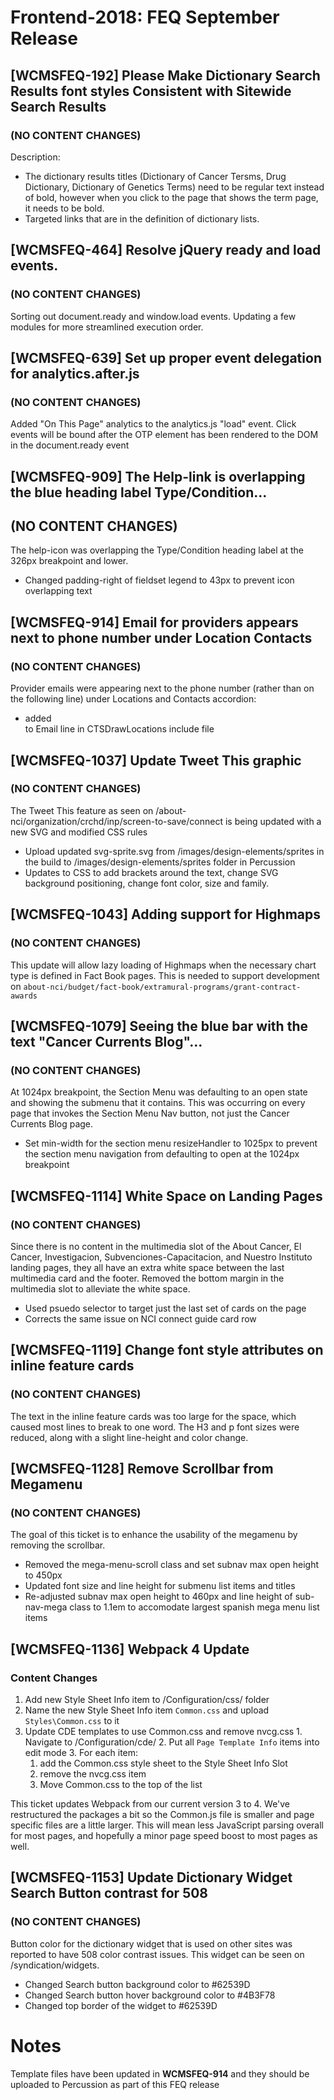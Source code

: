 # Frontend-2018: FEQ September Release

## [WCMSFEQ-192] Please Make Dictionary Search Results font styles Consistent with Sitewide Search Results
### (NO CONTENT CHANGES)

Description:
  * The dictionary results titles (Dictionary of Cancer Tersms, Drug Dictionary, Dictionary of Genetics Terms) need to be regular text instead of bold, however when you click to the page that shows the term page, it needs to be bold.
  * Targeted links that are in the definition of dictionary lists.

## [WCMSFEQ-464] Resolve jQuery ready and load events.
### (NO CONTENT CHANGES)

Sorting out document.ready and window.load events. Updating a few modules for more streamlined execution order.

## [WCMSFEQ-639] Set up proper event delegation for analytics.after.js
### (NO CONTENT CHANGES)

Added "On This Page" analytics to the analytics.js "load" event. Click events will be bound after the OTP element has been rendered to the DOM in the document.ready event

## [WCMSFEQ-909] The Help-link is overlapping the blue heading label Type/Condition...
## (NO CONTENT CHANGES)

The help-icon was overlapping the Type/Condition heading label at the 326px breakpoint and lower.
  * Changed padding-right of fieldset legend to 43px to prevent icon overlapping text 

## [WCMSFEQ-914] Email for providers appears next to phone number under Location Contacts
### (NO CONTENT CHANGES)

Provider emails were appearing next to the phone number (rather than on the following line) under Locations and Contacts accordion:
  * added <br> to Email line in CTSDrawLocations include file
  
## [WCMSFEQ-1037] Update Tweet This graphic
### (NO CONTENT CHANGES)

The Tweet This feature as seen on /about-nci/organization/crchd/inp/screen-to-save/connect is being updated with a new SVG and modified CSS rules
  * Upload updated svg-sprite.svg from /images/design-elements/sprites in the build to /images/design-elements/sprites folder in Percussion
  * Updates to CSS to add brackets around the text, change SVG background positioning, change font color, size and family.

## [WCMSFEQ-1043] Adding support for Highmaps
### (NO CONTENT CHANGES)
This update will allow lazy loading of Highmaps when the necessary chart type is defined in Fact Book pages. This is needed to support development on `about-nci/budget/fact-book/extramural-programs/grant-contract-awards`

## [WCMSFEQ-1079] Seeing the blue bar with the text "Cancer Currents Blog"...
### (NO CONTENT CHANGES)

At 1024px breakpoint, the Section Menu was defaulting to an open state and showing the submenu that it contains.  This was occurring on every page that invokes the Section Menu Nav button, not just the Cancer Currents Blog page.
  * Set min-width for the section menu resizeHandler to 1025px to prevent the section menu navigation from defaulting to open at the 1024px breakpoint

## [WCMSFEQ-1114] White Space on Landing Pages 
### (NO CONTENT CHANGES)

Since there is no content in the multimedia slot of the About Cancer, El Cancer, Investigacion, Subvenciones-Capacitacion, and Nuestro Instituto landing pages, they all have an extra white space between the last multimedia card and the footer.  Removed the bottom margin in the multimedia slot to alleviate the white space.
  * Used psuedo selector to target just the last set of cards on the page
  * Corrects the same issue on NCI connect guide card row

## [WCMSFEQ-1119] Change font style attributes on inline feature cards
### (NO CONTENT CHANGES)

The text in the inline feature cards was too large for the space, which caused most lines to break to one word. The H3 and p font sizes were reduced, along with a slight line-height and color change. 


## [WCMSFEQ-1128] Remove Scrollbar from Megamenu
### (NO CONTENT CHANGES)

The goal of this ticket is to enhance the usability of the megamenu by removing the scrollbar. 
  * Removed the mega-menu-scroll class and set subnav max open height to 450px
  * Updated font size and line height for submenu list items and titles
  * Re-adjusted subnav max open height to 460px and line height of sub-nav-mega class to 1.1em to accomodate largest spanish mega menu list items

## [WCMSFEQ-1136] Webpack 4 Update
### Content Changes
  1. Add new Style Sheet Info item to /Configuration/css/ folder
  2. Name the new Style Sheet Info item `Common.css` and upload `Styles\Common.css` to it
  3. Update CDE templates to use Common.css and remove nvcg.css
    1. Navigate to /Configuration/cde/
    2. Put all `Page Template Info` items into edit mode
    3. For each item:
      1. add the Common.css style sheet to the Style Sheet Info Slot
      2. remove the nvcg.css item
      3. Move Common.css to the top of the list

This ticket updates Webpack from our current version 3 to 4. We've restructured the packages a bit so the Common.js file is smaller and page specific files are a little larger. This will mean less JavaScript parsing overall for most pages, and hopefully a minor page speed boost to most pages as well.


## [WCMSFEQ-1153] Update Dictionary Widget Search Button contrast for 508
### (NO CONTENT CHANGES)

Button color for the dictionary widget that is used on other sites was reported to have 508 color contrast issues. This widget can be seen on /syndication/widgets.
  * Changed Search button background color to #62539D
  * Changed Search button hover background color to #4B3F78
  * Changed top border of the widget to #62539D


# Notes

Template files have been updated in **WCMSFEQ-914** and they should be uploaded to Percussion as part of this FEQ release
